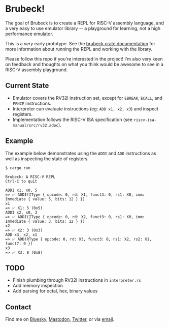 # Brubeck!

The goal of Brubeck is to create a REPL for RISC-V assembly language, and a very easy to use emulator library -- a playground for learning, not a high performance emulator.

This is a _very_ early prototype. See the [brubeck crate documentation](https://docs.rs/brubeck/) for more information about running  the REPL and working with the library.

Please follow this repo if you're interested in the project! I'm also very keen on feedback and thoughts on what you think would be awesome to see in a RISC-V assembly playground.

## Current State

* Emulator covers the RV32I instruction set, except for `EBREAK`, `ECALL`, and `FENCE` instructions.
* Interpreter can evaluate instructions (eg: `ADD x1, x2, x3`) and inspect registers.
* Implementation follows the RISC-V ISA specification (see `riscv-isa-manual/src/rv32.adoc`).

## Example

The example below demonstrates using the `ADDI` and `ADD` instructions as well as inspecting the state of registers.

```
$ cargo run

Brubeck: A RISC-V REPL
Ctrl-C to quit

ADDI x1, x0, 5
=> ✅ ADDI(IType { opcode: 0, rd: X1, funct3: 0, rs1: X0, imm: Immediate { value: 5, bits: 12 } })
x1
=> ✅ X1: 5 (0x5)
ADDI x2, x0, 3
=> ✅ ADDI(IType { opcode: 0, rd: X2, funct3: 0, rs1: X0, imm: Immediate { value: 3, bits: 12 } })
x2
=> ✅ X2: 3 (0x3)
ADD x3, x2, x1
=> ✅ ADD(RType { opcode: 0, rd: X3, funct3: 0, rs1: X2, rs2: X1, funct7: 0 })
x3
=> ✅ X3: 8 (0x8)
```

## TODO

* Finish plumbing through RV32I instructions in `interpreter.rs`
* Add memory inspection
* Add parsing for octal, hex, binary values

## Contact

Find me on [Bluesky](https://bsky.app/profile/peat.org), [Mastodon](https://mastodon.social/@peat), [Twitter](https://twitter.com/peat), or via [email](mailto:peat@peat.org).
